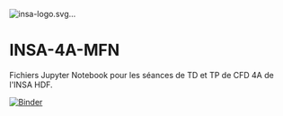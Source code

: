 ![insa-logo.svg…](https://www.insa-hautsdefrance.fr/sites/default/files/media/2022-01/insa-logo.svg)

# INSA-4A-MFN

Fichiers Jupyter Notebook pour les séances de TD et TP de CFD 4A de l'INSA HDF. 

[![Binder](https://mybinder.org/badge_logo.svg)](https://mybinder.org/v2/gh/fbob/INSA-4A-MFN/master)
